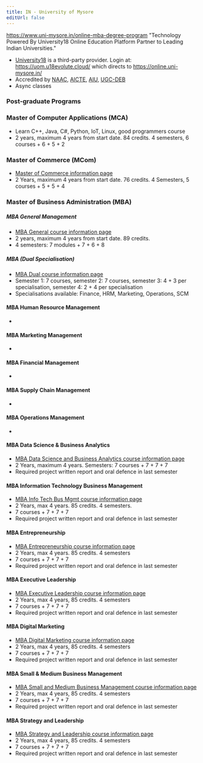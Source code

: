 ```yaml
---
title: IN - University of Mysore
editUrl: false
---
```


<https://www.uni-mysore.in/online-mba-degree-program>
"Technology Powered By University18 Online Education Platform Partner to Leading Indian Universities."

* [University18](https://university18.edu.in/) is a third-party provider. Login at: <https://uom.u18evolute.cloud/> which directs to <https://online.uni-mysore.in/>
* Accredited by [NAAC](http://www.naac.gov.in/index.php/en/), [AICTE](https://www.aicte-india.org/), [AIU](https://www.aiu.ac.in/), [UGC-DEB](https://deb.ugc.ac.in/)
* Async classes

### Post-graduate Programs

### Master of Computer Applications (MCA)

* Learn C++, Java, C#, Python, IoT, Linux, good programmers course
* 2 years, maximum 4 years from start date. 84 credits. 4 semesters, 6 courses + 6 + 5 + 2

### Master of Commerce (MCom)

* [Master of Commerce information page](https://www.uni-mysore.in/online-mcom-degree-program)
* 2 Years, maximum 4 years from start date. 76 credits. 4 Semesters, 5 courses + 5 + 5 + 4

### Master of Business Administration (MBA)

##### MBA General Management

* [MBA General course information page](https://www.uni-mysore.in/online-mba-general-management-program)
* 2 years, maximum 4 years from start date. 89 credits.
* 4 semesters: 7 modules + 7 + 6 + 8

##### MBA (Dual Specialisation)

* [MBA Dual course information page](https://www.uni-mysore.in/online-mba-degree-program)
* Semester 1: 7 courses, semester 2: 7 courses, semester 3: 4 + 3 per specialisation, semester 4: 2 + 4 per specialisation
* Specialisations available: Finance, HRM, Marketing, Operations, SCM

#### MBA Human Resource Management

*

#### MBA Marketing Management

*

#### MBA Financial Management

*

#### MBA Supply Chain Management

*

#### MBA Operations Management

*

#### MBA Data Science & Business Analytics

* [MBA Data Science and Business Analytics course information page](https://www.uni-mysore.in/online-mba-data-science-business-analytics-program)
* 2 Years, maximum 4 years. Semesters: 7 courses + 7 +  7 + 7
* Required project written report and oral defence in last semester

#### MBA Information Technology Business Management

* [MBA Info Tech Bus Mgmt course information page](https://www.uni-mysore.in/online-mba-information-technology-business-management-program)
* 2 Years, max 4 years. 85 credits. 4 semesters.
* 7 courses + 7 + 7 + 7
* Required project written report and oral defence in last semester

#### MBA Entrepreneurship

* [MBA Entrepreneurship course information page](https://www.uni-mysore.in/online-mba-entrepreneurship-program)
* 2 Years, max 4 years. 85 credits. 4 semesters
* 7 courses + 7 + 7 + 7
* Required project written report and oral defence in last semester

#### MBA Executive Leadership

* [MBA Executive Leadership course information page](https://www.uni-mysore.in/online-mba-executive-leadership-program)
* 2 Years, max 4 years, 85 credits. 4 semesters
* 7 courses + 7 + 7 + 7
* Required project written report and oral defence in last semester

#### MBA Digital Marketing

* [MBA Digital Marketing course information page](https://www.uni-mysore.in/online-mba-digital-marketing-program)
* 2 Years, max 4 years, 85 credits. 4 semesters
* 7 courses + 7 + 7 + 7
* Required project written report and oral defence in last semester

#### MBA Small & Medium Business Management

* [MBA Small and Medium Business Management course information page](https://www.uni-mysore.in/online-mba-small-and-medium-business-management-program)
* 2 Years, max 4 years, 85 credits. 4 semesters
* 7 courses + 7 + 7 + 7
* Required project written report and oral defence in last semester

#### MBA Strategy and Leadership

* [MBA Strategy and Leadership course information page](https://www.uni-mysore.in/online-mba-in-strategy-and-leadership-program)
* 2 Years, max 4 years, 85 credits. 4 semesters
* 7 courses + 7 + 7 + 7
* Required project written report and oral defence in last semester
